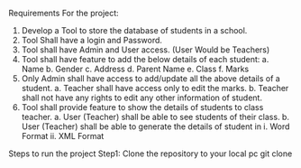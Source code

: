 Requirements For the project:
1.	Develop a Tool to store the database of students in a school.
2.	Tool Shall have a login and Password.
3.	Tool shall have Admin and User access. (User Would be Teachers)
4.	Tool shall have feature to add the below details of each student:
a.	Name
b.	Gender
c.	Address
d.	Parent Name
e.	Class
f.	Marks
5.	Only Admin shall have access to add/update all the above details of a student.
a.	Teacher shall have access only to edit the marks.
b.	Teacher shall not have any rights to edit any other information of student.
6.	Tool shall provide feature to show the details of students to class teacher.
a.	User (Teacher) shall be able to see students of their class. 
b.	User (Teacher) shall be able to generate the details of student in 
i.	Word Format
ii.	XML Format


Steps to run the project
Step1: Clone the repository to your local pc
git clone 

